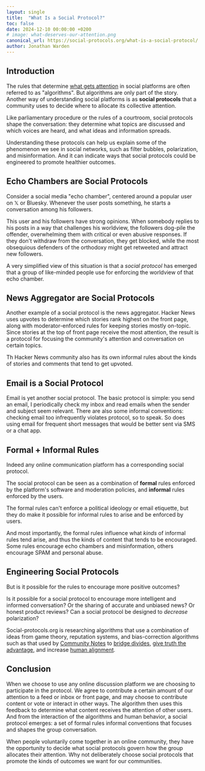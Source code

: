 ```yaml
---
layout: single
title:  "What Is a Social Protocol?"
toc: false 
date: 2024-12-10 00:00:00 +0200
# image: what-deserves-our-attention.png
canonical_url: https://social-protocols.org/what-is-a-social-protocol/
author: Jonathan Warden
---
```



## Introduction

The rules that determine [what gets attention](/what-deserves-our-attention) in social platforms are often referred to as "algorithms". But algorithms are only part of the story. Another way of understanding social platforms is as **social protocols** that a community uses to decide where to allocate its collective attention.

Like parliamentary procedure or the rules of a courtroom, social protocols shape the conversation: they determine what topics are discussed and which voices are heard, and what ideas and information spreads.

Understanding these protocols can help us explain some of the phenomenon we see in social networks, such as filter bubbles, polarization, and misinformation. And it can indicate ways that social protocols could be engineered to promote healthier outcomes.

## Echo Chambers are Social Protocols

Consider a social media "echo chamber", centered around a popular user on 𝕏 or Bluesky. Whenever the user posts something, he starts a conversation among his followers.

This user and his followers have strong opinions. When somebody replies to his posts in a way that challenges his worldview, the followers dog-pile the offender, overwhelming them with critical or even abusive responses. If they don't withdraw from the conversation, they get blocked, while the most obsequious defenders of the orthodoxy might get retweeted and attract new followers.

A very simplified view of this situation is that a *social protocol* has emerged that a group of like-minded people use for enforcing the worldview of that echo chamber.

## News Aggregator are Social Protocols

Another example of a social protocol is the news aggregator. Hacker News uses upvotes to determine which stories rank highest on the front page, along with moderator-enforced rules for keeping stories mostly on-topic. Since stories at the top of front page receive the most attention, the result is a protocol for focusing the community's attention and conversation on certain topics. 

Th Hacker News community also has its own informal rules about the kinds of stories and comments that tend to get upvoted. 

## Email is a Social Protocol

Email is yet another social protocol. The basic protocol is simple: you send an email, I periodically check my inbox and read emails when the sender and subject seem relevant. There are also some informal conventions: checking email too infrequently violates protocol, so to speak. So does using email for frequent short messages that would be better sent via SMS or a chat app.

## Formal + Informal Rules

Indeed any online communication platform has a corresponding social protocol.

The social protocol can be seen as a combination of **formal** rules enforced by the platform's software and moderation policies, and **informal** rules enforced by the users. 

The formal rules can't enforce a political ideology or email etiquette, but they do make it possible for informal rules to arise and be enforced by users. 

And most importantly, the formal rules influence what *kinds* of informal rules tend arise, and thus the kinds of content that tends to be encouraged. Some rules encourage echo chambers and misinformation, others encourage SPAM and personal abuse.

## Engineering Social Protocols

But is it possible for the rules to encourage more positive outcomes?

Is it possible for a social protocol to encourage more intelligent and informed conversation? Or the sharing of accurate and unbiased news? Or honest product reviews? Can a social protocol be designed to *decrease* polarization?

Social-protocols.org is researching algorithms that use a combination of ideas from game theory, reputation systems, and bias-correction algorithms such as that used by [Community Notes](https://jonathanwarden.com/understanding-community-notes) to [bridge divides](https://www.belfercenter.org/publication/bridging-based-ranking), [give truth the advantage](/give-truth-the-advantage), and increase [human alignment](/human-alignment-technology/).


## Conclusion

When we choose to use any online discussion platform we are choosing to participate in the protocol. We agree to contribute a certain amount of our attention to a feed or inbox or front page, and may choose to contribute content or vote or interact in other ways. The algorithm then uses this feedback to determine what content receives the attention of other users. And from the interaction of the algorithms and human behavior, a social protocol emerges: a set of formal rules informal conventions that focuses and shapes the group conversation.

When people voluntarily come together in an online community, they have the opportunity to decide what social protocols govern how the group allocates their attention. Why not deliberately choose social protocols that promote the kinds of outcomes we want for our communities.




<!--



## Analyzing Incentives



All algorithms can be "gamed" by people seeking attention. People game email, SMS, and phone calls with SPAM. They game Hacker News with voting rings. The social media game is even more complex, but one of the main "games" is playing ideological enforcer in an an echo chamber, attracting like-minded followers and crowding out dissent.

Analyzing the incentives produced by an algorithm, and the resulting game dynamics, can help us understand why social platforms amplify misinformation,  polarization, and abuse. 


## Engineering Outcomes

To what extent can the formal rules of a social protocol be intentionally designed to encourage healthier outcomes?


Rather than passively design platfroms based on short-term objectives such as maximizing profit.

polarization

What kind of self-reinforcing




## Example Social Protocol: Hacker News

Other online communities use different social protocols to allocate their collective attention. Hacker news uses upvotes to determine which stories rank highest on the front page. And by convention users focus most of their attention on the front page. So "read the front page and upvote stories you like" is roughly the social protocol the community uses to allocate its collective attention on discussions on topics of mutual interest.

## Other Social Protocols


Is this a good social protocol? Is this really the process we want choose for allocating our collective attention?




## Formal Protocols

Formal social protocols are used to discuss important decisions, in cases where who gets to speak and what gets to be said are crucial, such as in parliaments and courtrooms. But even casual conversations are constrained by informal social protocols, such as not interrupting, not talking for too long, or simply being polite.

But for online conversations, the formal rules of the protocol -- the algorithms -- are always in play. They are necessary because online communication is fundamentally different: online conversations are not groups of people together in a room, all more or less participating in the same conversation. They are potentially millions each in their own room but all talking at once, dropping in and out of the conversation. And the algorithms decide what parts of the overall conversation each person is exposed to.

## The Effect of the Algorithms

The formal protocol for determining who and what gets attention influence the *informal* rules and expectations for user behavior that emerge.

Consider a social media "echo chamber", centered around a popular user on 𝕏 or Bluesky. Whenever he posts something, he starts a conversation among his followers in the replies to the post. He can also "block" people so they can't participate in that conversation. That's the formal part of the protocol.

This user also has some strong opinions. When somebody disagree with him, his followers tend to dogpile the dissident, overwhelming him with critical or even abusive responses. If the dissident persists, they get blocked, while the most obsequious defenders of the orthodoxy might get retweeted and attract new followers. The dynamic is self-reinforcing. That's the informal part of the protocol.

Is this a good social protocol? Is this really the process we want choose for allocating our collective attention?

## Other Social Protocols

Other online communities use different attention-allocation protocols. Hacker news uses upvotes to determine which stories rank highest on the front page. And by convention users focus most of their attention on the front page. So "read the front page and upvote stories you like" is roughly the social protocol the community uses to allocate its collective attention on discussions on topics of mutual interest.

Other social protocols include:
- Community Notes a protocol that uses [bridging algorithms](/understanding-community-notes) for allocating attention to *notes* -- additional context shown with posts. 
- Email is a social protocol comprising formal rules (SMTP), informal rules (SPAM filters) and mutual expectations about if and how often people read emails. 
- A *phone call* is a social protocol where expectations continue to evolve about if and when people answer phone calls.
- 



----




There is also a reputation/karma system that gives further influence to users who have contributed more to the community in the past.

This protocol

And of course the type of stories that get upvoted are the informal part of the protocol, 




A time-based component of the formula causes stories to eventually drop off the front page 

concentrating the communities attention and discussion on these stories. 


attention on those stories, which are then discussed in the comments section.

A formula combining story age, upvotes, and moderator action determines the

 stories with a lots of upvotes rank higher on the front page. Users focus 

 there is a formula that determine how these stories are ranked on the front page. The ranking formula incorporates the number of upvotes from other users, as well as input from moderators working for Hacker News. 



Follower-based algorithms tend to promote echo chambers and polarization. Engagement-based algorithms tend to amplify abusive and controversial posts (because they provoke reactions, which the algorithms interpret as engagement). 





Are there better algorithms, that will tend to promote more healthy social protocols.


----






But online social protocols work very differently from social protocols in the physical world. First, in the physical world, group conversations are *synchronous*: a group of people might sit together in a room, with rules determining about who can speak, and for how long, and what they are allowed to say. Typically, only one person speaks at a time, and the attention of the entire group is (usually) directed to the single speaker.

In contrast, online discussions are often *asynchronous*: anyone can "speak" at any time. But there is no guarantee anyone will pay any attention to them. However, there are rules that influence who and what gets attention: algorithms determine the ranking and visibility of posts, and moderation rules can strictly limit what is said. 



Hacker News is a website for discussing topics related to technology, science, and startups. The protocol that determines what topics are discussed is not too complicated: users submit links to "stories", and there is a formula that determine how these stories are ranked on the front page. The ranking formula incorporates the number of upvotes from other users, as well as input from moderators working for Hacker News. 

This protocol focuses the attention of a large, knowledgeable intellectually-curious community on few dozen front-page stories each day, resulting in deep, substantive, thoughtful conversations about topics highly interesting to this community.

Discourse.org is another discussion platform intentionally designed to promote constructive, civil . Twitter/X's community notes is another social protocol...more deeply integrated into Twitter's protocol for public conversation. 

On top of the formal rules of the protocol, informal *conventions* have emerged. Users pay most attention to stories on the top of the front page -- a natural convention but not an inevitable consequence of the formal rules. Moderators have developed, in addition to their published guidelines, informal conventions about what kind of stories promote "substantive, thoughtful conversation driven by intellectual curiosity", and users have their own ideas about this. 

The protocol works well, though it does rely heavily on the skill and consistency of moderators. Many successful communities on Reddit are also heavily dependent on good moderation. Other platforms, such as discourse.org, attempt to be less dependent on individual moderators by building community-driving moderation tools into the protocol.

Other social protocols have not produced such wholesome results. Algorithms that optimize for engagement tend to amplify misinformed, abusive, and controversial posts (because they provoke reactions, which the algorithms interpret as engagement). Other protocols tend to promote division of communities into like-minded echo chambers.


-->
